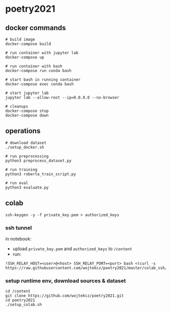 # poetry2021

## docker commands
```
# build image
docker-compose build

# run container with jupyter lab
docker-compose up

# run container with bash
docker-compose run conda bash

# start bash in running container
docker-compose exec conda bash

# start jupyter lab
jupyter lab --allow-root --ip=0.0.0.0 --no-browser

# cleanups
docker-compose stop
docker-compose down
```

## operations
```
# download dataset
./setup_docker.sh

# run preprocessing
python3 preprocess_dataset.py

# run training
python3 roberta_train_script.py

# run eval
python3 evaluate.py
```

## colab
```
ssh-keygen -y -f private_key.pem > authorized_keys
```

### ssh tunnel
in notebook:
- upload `private_key.pem` and `authorized_keys` to `/content`
- run:
```
!SSH_RELAY_HOST=<user>@<host> SSH_RELAY_PORT=<port> bash <(curl -s https://raw.githubusercontent.com/wojtekcz/poetry2021/master/colab_ssh/colab_ssh_server.sh)
```
### setup runtime env, download sources & dataset
```
cd /content
git clone https://github.com/wojtekcz/poetry2021.git
cd poetry2021
./setup_colab.sh
```
